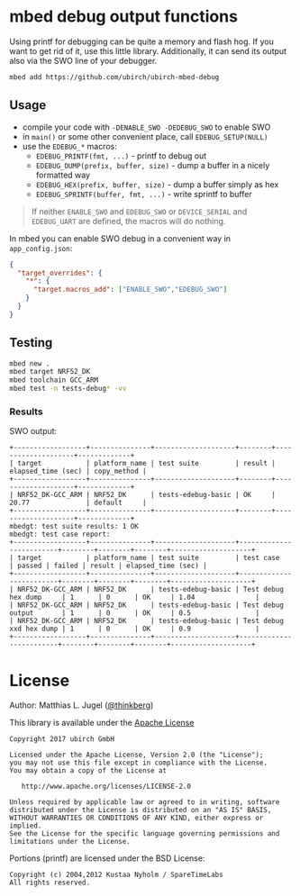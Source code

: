 # mbed debug output functions

Using printf for debugging can be quite a memory and flash hog. If you want to get rid
of it, use this little library. Additionally, it can send its output also via the SWO
line of your debugger.

```bash
mbed add https://github.com/ubirch/ubirch-mbed-debug
```

## Usage

- compile your code with `-DENABLE_SWO -DEDEBUG_SWO` to enable SWO
- in `main()` or some other convenient place, call `EDEBUG_SETUP(NULL)`
- use the `EDEBUG_*` macros:
    - `EDEBUG_PRINTF(fmt, ...)` - printf to debug out
    - `EDEBUG_DUMP(prefix, buffer, size)` - dump a buffer in a nicely formatted way
    - `EDEBUG_HEX(prefix, buffer, size)` - dump a buffer simply as hex
    - `EDEBUG_SPRINTF(buffer, fmt, ...)` - write sprintf to buffer

> If neither `ENABLE_SWO` and `EDEBUG_SWO` or `DEVICE_SERIAL` and `EDEBUG_UART` are defined,
> the macros will do nothing.

In mbed you can enable SWO debug in a convenient way in `app_config.json`:

```json
{
  "target_overrides": {
    "*": {
      "target.macros_add": ["ENABLE_SWO","EDEBUG_SWO"]
    }
  }
}
```

## Testing

```bash
mbed new .
mbed target NRF52_DK
mbed toolchain GCC_ARM
mbed test -n tests-debug* -vv
```

### Results

SWO output:

```
+------------------+---------------+--------------------+--------+--------------------+-------------+
| target           | platform_name | test suite         | result | elapsed_time (sec) | copy_method |
+------------------+---------------+--------------------+--------+--------------------+-------------+
| NRF52_DK-GCC_ARM | NRF52_DK      | tests-edebug-basic | OK     | 20.77              | default     |
+------------------+---------------+--------------------+--------+--------------------+-------------+
mbedgt: test suite results: 1 OK
mbedgt: test case report:
+------------------+---------------+--------------------+-------------------------+--------+--------+--------+--------------------+
| target           | platform_name | test suite         | test case               | passed | failed | result | elapsed_time (sec) |
+------------------+---------------+--------------------+-------------------------+--------+--------+--------+--------------------+
| NRF52_DK-GCC_ARM | NRF52_DK      | tests-edebug-basic | Test debug hex dump     | 1      | 0      | OK     | 1.04               |
| NRF52_DK-GCC_ARM | NRF52_DK      | tests-edebug-basic | Test debug output       | 1      | 0      | OK     | 0.5                |
| NRF52_DK-GCC_ARM | NRF52_DK      | tests-edebug-basic | Test debug xxd hex dump | 1      | 0      | OK     | 0.9                |
+------------------+---------------+--------------------+-------------------------+--------+--------+--------+--------------------+
```
# License

Author: Matthias L. Jugel ([@thinkberg](https://github.com/thinkberg))

This library is available under the [Apache License](LICENSE)

```
Copyright 2017 ubirch GmbH

Licensed under the Apache License, Version 2.0 (the "License");
you may not use this file except in compliance with the License.
You may obtain a copy of the License at

   http://www.apache.org/licenses/LICENSE-2.0

Unless required by applicable law or agreed to in writing, software
distributed under the License is distributed on an "AS IS" BASIS,
WITHOUT WARRANTIES OR CONDITIONS OF ANY KIND, either express or implied.
See the License for the specific language governing permissions and
limitations under the License.
````

Portions (printf) are licensed under the BSD License:

```
Copyright (c) 2004,2012 Kustaa Nyholm / SpareTimeLabs
All rights reserved.
```